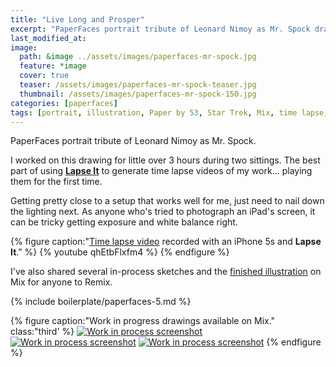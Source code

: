 ```yaml
---
title: "Live Long and Prosper"
excerpt: "PaperFaces portrait tribute of Leonard Nimoy as Mr. Spock drawn with Paper by 53 on an iPad."
last_modified_at: 
image: 
  path: &image ../assets/images/paperfaces-mr-spock.jpg 
  feature: *image
  cover: true
  teaser: /assets/images/paperfaces-mr-spock-teaser.jpg
  thumbnail: /assets/images/paperfaces-mr-spock-150.jpg
categories: [paperfaces]
tags: [portrait, illustration, Paper by 53, Star Trek, Mix, time lapse, black and white]
---
```


PaperFaces portrait tribute of Leonard Nimoy as Mr. Spock.

I worked on this drawing for little over 3 hours during two sittings. The best part of using [**Lapse It**](http://www.lapseit.com/) to generate time lapse videos of my work... playing them for the first time. 

Getting pretty close to a setup that works well for me, just need to nail down the lighting next. As anyone who's tried to photograph an iPad's screen, it can be tricky getting exposure and white balance right.

{% figure caption:"[Time lapse video](https://www.youtube.com/watch?v=qhEtbFlxfm4) recorded with an iPhone 5s and **Lapse It**." %}
{% youtube qhEtbFlxfm4 %}
{% endfigure %}

I've also shared several in-process sketches and the [finished illustration](https://mix.fiftythree.com/11098-Michael-Rose/2406576) on Mix for anyone to Remix.

{% include boilerplate/paperfaces-5.md %}

{% figure caption:"Work in progress drawings available on Mix." class:"third' %}
[![Work in process screenshot](/assets/images/paperfaces-mr-spock-process-1-600.jpg)](https://mix.fiftythree.com/11098-Michael-Rose/2394700) [![Work in process screenshot](/assets/images/paperfaces-mr-spock-process-2-600.jpg)](https://mix.fiftythree.com/11098-Michael-Rose/2394966) [![Work in process screenshot](/assets/images/paperfaces-mr-spock-process-3-600.jpg)](https://mix.fiftythree.com/11098-Michael-Rose/2400718)
{% endfigure %}
